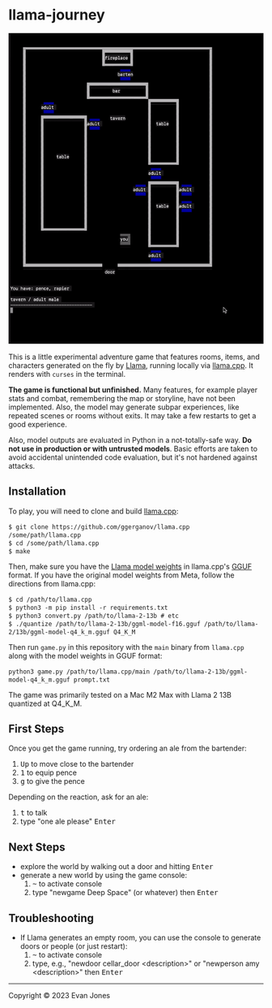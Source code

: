 llama-journey
=============

![demo of llama-journey running in the terminal](media/demo.gif)

This is a little experimental adventure game that features rooms, items, and characters generated on
the fly by [Llama](https://ai.meta.com/llama/), running locally via
[llama.cpp](https://github.com/ggerganov/llama.cpp). It renders with `curses` in the terminal.

**The game is functional but unfinished.** Many features, for example player stats and combat,
remembering the map or storyline, have not been implemented. Also, the model may generate subpar
experiences, like repeated scenes or rooms without exits. It may take a few
restarts to get a good experience.

Also, model outputs are evaluated in Python in a not-totally-safe way. **Do not use in production or
with untrusted models**. Basic efforts are taken to avoid accidental unintended code evaluation, but
it's not hardened against attacks.

Installation
------------

To play, you will need to clone and build [llama.cpp](https://github.com/ggerganov/llama.cpp):
```
$ git clone https://github.com/ggerganov/llama.cpp /some/path/llama.cpp
$ cd /some/path/llama.cpp
$ make
```

Then, make sure you have the [Llama model weights](https://ai.meta.com/llama/) in llama.cpp's
[GGUF](https://github.com/ggerganov/llama.cpp#prepare-data--run) format. If you have the original
model weights from Meta, follow the directions from llama.cpp:
```
$ cd /path/to/llama.cpp
$ python3 -m pip install -r requirements.txt
$ python3 convert.py /path/to/llama-2-13b # etc
$ ./quantize /path/to/llama-2-13b/ggml-model-f16.gguf /path/to/llama-2/13b/ggml-model-q4_k_m.gguf Q4_K_M
```

Then run `game.py` in this repository with the `main` binary from `llama.cpp` along with the model
weights in GGUF format:
```
python3 game.py /path/to/llama.cpp/main /path/to/llama-2-13b/ggml-model-q4_k_m.gguf prompt.txt
```

The game was primarily tested on a Mac M2 Max with Llama 2 13B quantized at Q4_K_M.

First Steps
-----------

Once you get the game running, try ordering an ale from the bartender:

1. <kbd>Up</kbd> to move close to the bartender
1. <kbd>1</kbd> to equip pence
1. <kbd>g</kbd> to give the pence

Depending on the reaction, ask for an ale:

1. <kbd>t</kbd> to talk
1. type "one ale please" <kbd>Enter</kbd>

Next Steps
----------

* explore the world by walking out a door and hitting <kbd>Enter</kbd>
* generate a new world by using the game console:
  1. <kbd>~</kbd> to activate console
  1. type "newgame Deep Space" (or whatever) then <kbd>Enter</kbd>

Troubleshooting
---------------

* If Llama generates an empty room, you can use the console to generate doors or people (or just
  restart):
  1. <kbd>~</kbd> to activate console
  1. type, e.g., "newdoor cellar_door &lt;description>" or "newperson amy &lt;description>" then <kbd>Enter</kbd>


--------

Copyright © 2023 Evan Jones
